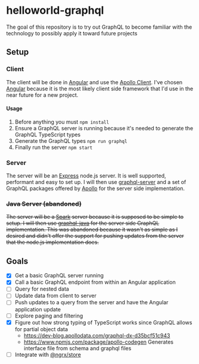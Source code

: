 # helloworld-graphql
The goal of this repository is to try out GraphQL to become familiar with the technology to possibly apply it toward future projects

## Setup
### Client
The client will be done in [Angular](https://angular.io/) and use the [Apollo Client](http://dev.apollodata.com/). I've chosen [Angular](https://angular.io/) because it is the most likely client side framework that I'd use in the near future for a new project.

#### Usage
1. Before anything you must `npm install`
1. Ensure a GraphQL server is running because it's needed to generate the GraphQL TypeScript types
1. Generate the GraphQL types `npm run graphql`
1. Finally run the server `npm start`

### Server
The server will be an [Express](http://expressjs.com/) node.js server. It is well supported, performant and easy to set up. I will then use [graphql-server](http://graphql.org/code/#graphql-server-http-dev-apollodata-com-tools-graphql-server-index-html-github-https-github-com-apollostack-graphql-server-npm-https-www-npmjs-com-package-graphql-server) and a set of GraphQL packages offered by [Apollo](http://dev.apollodata.com/tools/graphql-server/index.html) for the server side implementation.

### ~~Java Server (abandoned)~~
~~The server will be a [Spark](http://sparkjava.com/) server because it is supposed to be simple to setup. I will then use [graphql-java](https://github.com/graphql-java) for the server side GraphQL implementation.
This was abandoned because it wasn't as simple as I desired and didn't offer the support for pushing updates from the server that the node.js implementation does.~~

## Goals
- [x] Get a basic GraphQL server running
- [x] Call a basic GraphQL endpoint from within an Angular application
- [ ] Query for nested data
- [ ] Update data from client to server
- [ ] Push updates to a query from the server and have the Angular application update
- [ ] Explore paging and filtering
- [x] Figure out how strong typing of TypeScript works since GraphQL allows for partial object data
  - https://dev-blog.apollodata.com/graphql-dx-d35bcf51c943
  - https://www.npmjs.com/package/apollo-codegen
    Generates interface file from schema and graphql files
- [ ] Integrate with [@ngrx/store](https://github.com/ngrx/store)
